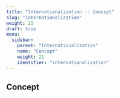 ```yaml
---
title: "Internationalization :: Concept"
slug: "internationalization"
weight: 21
draft: true
menu:
  sidebar:
    parent: "Internationalization"
    name: "Concept"
    weight: 21
    identifier: "internationalization"
---
```


## Concept
